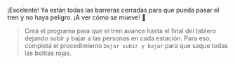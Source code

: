 <gs-toolbox toolbox-url="https://raw.githubusercontent.com/MumukiProject/mumuki-guia-gobstones-villa-mercedes/master/assets/toolbox_1586975765500.xml"></gs-toolbox>

<gs-attire attire-url="https://raw.githubusercontent.com/MumukiProject/mumuki-guia-gobstones-villa-mercedes/master/assets/attires/config_1586976167693.json"></gs-attire>

¡Excelente! Ya están todas las barreras cerradas para que pueda pasar el tren y no haya peligro. ¡A ver cómo se mueve! :eyes:

> Creá el programa para que el tren avance hasta el final del tablero dejando subir y bajar a las personas en cada estación. Para eso, completá el procedimiento `Dejar subir y bajar` para que saque todas las bolitas rojas.